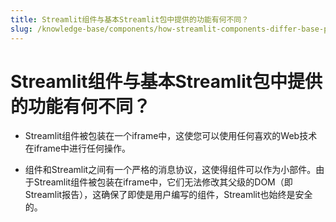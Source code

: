 ```yaml
---
title: Streamlit组件与基本Streamlit包中提供的功能有何不同？
slug: /knowledge-base/components/how-streamlit-components-differ-base-package
---
```


# Streamlit组件与基本Streamlit包中提供的功能有何不同？

- Streamlit组件被包装在一个iframe中，这使您可以使用任何喜欢的Web技术在iframe中进行任何操作。

- 组件和Streamlit之间有一个严格的消息协议，这使得组件可以作为小部件。由于Streamlit组件被包装在iframe中，它们无法修改其父级的DOM（即Streamlit报告），这确保了即使是用户编写的组件，Streamlit也始终是安全的。
